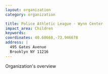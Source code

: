 ```yaml
---
layout: organization
category: organization

title: Police Athletic League - Wynn Center
impact_area: Children
keywords: 
coordinates: 40.68668,-73.946678
address: |
  495 Gates Avenue
  Brooklyn NY 11216
---
```

Organization's overview
